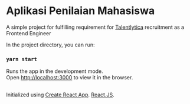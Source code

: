 # Aplikasi Penilaian Mahasiswa

A simple project for fulfilling requirement for
[Talentlytica](https://www.talentlytica.com/) recruitment as a Frontend Engineer

In the project directory, you can run:

### `yarn start`

Runs the app in the development mode.\
Open [http://localhost:3000](http://localhost:3000) to view it in the browser.

##

Initialized using
[Create React App](https://facebook.github.io/create-react-app/docs/getting-started).
[React.JS](https://reactjs.org/).
